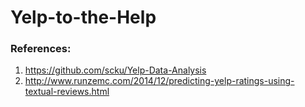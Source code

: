 # Yelp-to-the-Help  
  
  
### References:
1. https://github.com/scku/Yelp-Data-Analysis
2. http://www.runzemc.com/2014/12/predicting-yelp-ratings-using-textual-reviews.html

